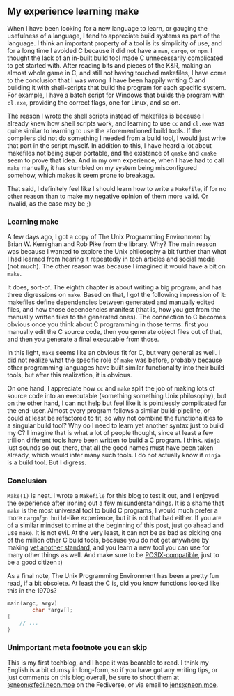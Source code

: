 ## My experience learning make
When I have been looking for a new language to learn, or gauging the
usefulness of a language, I tend to appreciate build systems as part
of the language. I think an important property of a tool is its
simplicity of use, and for a long time I avoided C because it did not
have a `mvn`, `cargo`, or `npm`. I thought the lack of an in-built
build tool made C unnecessarily complicated to get started with. After
reading bits and pieces of the K&R, making an almost whole game in C,
and still not having touched makefiles, I have come to the conclusion
that I was wrong. I have been happily writing C and building it with
shell-scripts that build the program for each specific system. For
example, I have a batch script for Windows that builds the program
with `cl.exe`, providing the correct flags, one for Linux, and so on.

The reason I wrote the shell scripts instead of makefiles is because I
already knew how shell scripts work, and learning to use `cc` and
`cl.exe` was quite similar to learning to use the aforementioned build
tools. If the compilers did not do something I needed from a build
tool, I would just write that part in the script myself. In addition
to this, I have heard a lot about makefiles not being super portable,
and the existence of `qmake` and `cmake` seem to prove that idea. And
in my own experience, when I have had to call `make` manually, it has
stumbled on my system being misconfigured somehow, which makes it seem
prone to breakage.

That said, I definitely feel like I should learn how to write a
`Makefile`, if for no other reason than to make my negative opinion of
them more valid. Or invalid, as the case may be ;)

### Learning make
A few days ago, I got a copy of The Unix Programming Environment by
Brian W. Kernighan and Rob Pike from the library. Why? The main reason
was because I wanted to explore the Unix philosophy a bit further than
what I had learned from hearing it repeatedly in tech articles and
social media (not much). The other reason was because I imagined it
would have a bit on `make`.

It does, sort-of. The eighth chapter is about writing a big program,
and has three digressions on `make`. Based on that, I got the
following impression of it: makefiles define dependencies between
generated and manually edited files, and how those dependencies
manifest (that is, how you get from the manually written files to the
generated ones). The connection to C becomes obvious once you think
about C programming in those terms: first you manually edit the C
source code, then you generate object files out of that, and then you
generate a final executable from those.

In this light, `make` seems like an obvious fit for C, but very
general as well. I did not realize what the specific role of `make`
was before, probably because other programming languages have built
similar functionality into their build tools, but after this
realization, it is obvious.

On one hand, I appreciate how `cc` and `make` split the job of making
lots of source code into an executable (something something Unix
philosophy), but on the other hand, I can not help but feel like it is
pointlessly complicated for the end-user. Almost every program follows
a similar build-pipeline, or could at least be refactored to fit, so
why not combine the functionalities to a singular build tool? Why do I
need to learn yet another syntax just to build my C? I imagine that is
what a lot of people thought, since at least a few trillion different
tools have been written to build a C program. I think. `Ninja` just
sounds so out-there, that all the good names must have been taken
already, which would infer many such tools. I do not actually know if
`ninja` is a build tool. But I digress.

### Conclusion
`Make(1)` is neat. I wrote a `Makefile` for this blog to test it out,
and I enjoyed the experience after ironing out a few
misunderstandings. It is a shame that `make` is the most universal
tool to build C programs, I would much prefer a more `cargo`/`go
build`-like experience, but it is not that bad either. If you are of a
similar mindset to mine at the beginning of this post, just go ahead
and use `make`. It is not evil. At the very least, it can not be as
bad as picking one of the million other C build tools, because you do
not get anywhere by making [yet another standard][xkcd], and you learn
a new tool you can use for many other things as well. And make sure to
be [POSIX-compatible][posix-make], just to be a good citizen :)

As a final note, The Unix Programming Environment has been a pretty
fun read, if a bit obsolete. At least the C is, did you know functions
looked like this in the 1970s?

```c
main(argc, argv)
        char *argv[];
{
    // ...
}
```

### Unimportant meta footnote you can skip
This is my first techblog, and I hope it was bearable to read. I think
my English is a bit clumsy in long-form, so if you have got any
writing tips, or just comments on this blog overall, be sure to shoot
them at [@neon@fedi.neon.moe][fedi] on the Fediverse, or via email to
[jens@neon.moe][email].

<script src="/codehighlighter.min.js" type="text/javascript"></script>

[xkcd]: https://xkcd.com/927/ "Yeah, it is that one xkcd everyone always posts."
[posix-make]: http://pubs.opengroup.org/onlinepubs/9699919799/utilities/make.html
[fedi]: https://fedi.neon.moe/neon
[email]: mailto:jens@neon.moe
